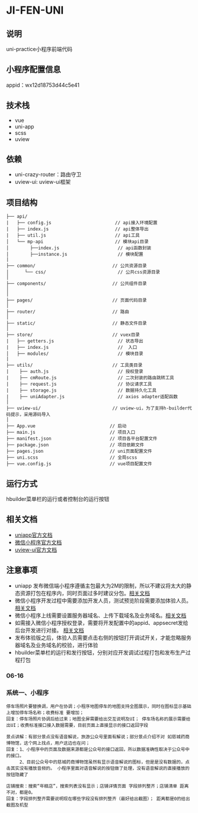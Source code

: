 # JI-FEN-UNI

## 说明
uni-practice小程序前端代码

## 小程序配置信息
appid：wx12d18753d44c5e41

## 技术栈
- vue
- uni-app
- scss
- uview

## 依赖
- uni-crazy-router：路由守卫
- uview-ui: uview-ui框架

## 项目结构 
```text
├── api/
|   ├── config.js                        // api接入环境配置
|   ├── index.js                         // api整体导出
|   ├── util.js                          // api工具
│   └── mp-api                           // 模块api目录
│        ├──index.js                      // api函数封装
│        ├──instance.js                   // 模块配置
|   
├── common/                             // 公共资源目录 
│      └── css/                           // 公共css资源目录
│ 
├── components/                         // 公共组件目录
│
│
├── pages/                              // 页面代码目录 
│
├── router/                             // 路由 
│
├── static/                             // 静态文件目录 
│
├── store/                              // vuex目录 
|   ├── getters.js                        // 状态导出
|   ├── index.js                          //  入口
│   ├── modules/                          // 模块目录
|  
├── utils/                              // 工具类目录 
|    ├── auth.js              		      // 授权登录
|    ├── cmRoute.js                       // 二次封装的路由跳转工具
|    ├── request.js                       // 协议请求工具
|    ├── storage.js                       // 数据持久化工具
|    ├── uniAdapter.js                    // axios adapter适配函数
│
├── uview-ui/                           // uview-ui，为了支持h-builder代码提示，采用源码导入 
│
├── App.vue                            // 启动
├── main.js                            // 项目入口
├── manifest.json                      // 项目各平台配置文件
├── package.json                       // 项目依赖文件
├── pages.json                         // uni页面配置文件
├── uni.scss                           // 全局scss
├── vue.config.js                      // vue项目配置文件
```

## 运行方式
hbuilder菜单栏的运行或者控制台的运行按钮

## 相关文档
- [uniapp官方文档](https://uniapp.dcloud.io)
- [微信小程序官方文档](https://developers.weixin.qq.com/miniprogram/dev/framework/)
- [uview-ui官方文档](https://www.uviewui.com/components/intro.html)


## 注意事项
- uniapp 发布微信端小程序遵循主包最大为2M的限制，所以不建议将太大的静态资源打包在程序内，同时页面过多时建议分包。[相关文档](https://uniapp.dcloud.io/collocation/pages?id=pages)
- 微信小程序开发过程中需要添加开发人员，测试预览阶段需要添加体验人员。[相关文档](https://developers.weixin.qq.com/miniprogram/dev/framework/quickstart/release.html#小程序的版本)
- 微信小程序上线需要设置服务器域名、上传下载域名及业务域名。[相关文档](https://developers.weixin.qq.com/miniprogram/dev/framework/ability/network.html#1.%20服务器域名配置)
- 如需接入微信小程序授权登录，需要将开发配置中的appid、appsecret发给后台开发进行对接。 [相关文档](https://developers.weixin.qq.com/miniprogram/dev/api-backend/open-api/login/auth.code2Session.html)
- 发布体验版之后，体验人员需要点击右侧的按钮打开调试开关，才能忽略服务器域名及业务域名的校验，进行体验
- hbuilder菜单栏的运行和发行按钮，分别对应开发调试过程打包和发布生产过程打包


### 06-16
### 系统一、小程序

    停车场照片要替换调，用户在协调；小程序地图停车的地图支持全图展示，同时在图标显示基础上增加停车场名称；收费标准 要增加；
	回复：停车场照片协调后给过来；地图全屏需要给出交互说明及UI； 停车场名称的展示需要给出UI；收费标准接口接入数据需要，目前页面上直接显示的接口返回字段

    景点讲解：有部分景点没有语音解说，旅游公众号里面有解说；部分景点介绍不对 如慈城药商博物馆，这个网上找点，用户这边也在问；
	回复：1、小程序中的页面及数据来源都是公众号的接口返回，所以数据准确性取决于公众号中的接口。
	     2、目前公众号中的慈城药商博物馆虽然有显示语音解说的图标，但是是没有数据的，点击其实没有播放音频的。 小程序里面对语音解说的按钮做了处理，没有语音解说的直接播放的按钮隐藏了

    店铺搜索：搜索“年糕店”，搜索列表没有显示；店铺详情页面 字段排列整齐；店铺清单 距离不对，都是0。
	回复：字段排列整齐需要说明现在哪些字段没有排列整齐（最好给出截图）； 距离都是0的给出截图及机型